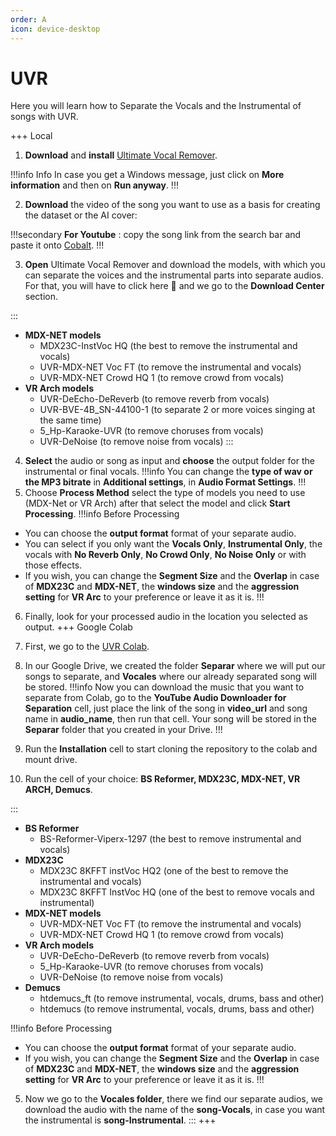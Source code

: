 ```yaml
---
order: A
icon: device-desktop
---
```


# UVR

Here you will learn how to Separate the Vocals and the Instrumental of songs with UVR.

+++ Local
1. **Download** and **install** [Ultimate Vocal Remover](https://github.com/Anjok07/ultimatevocalremovergui/releases/tag/v5.6).

!!!info Info
In case you get a Windows message, just click on **More information** and then on **Run anyway**.
!!!

2. **Download** the video of the song you want to use as a basis for creating the dataset or the AI cover:

!!!secondary
**For Youtube** : copy the song link from the search bar and paste it onto [Cobalt](https://cobalt.tools/).
!!!

3. **Open** Ultimate Vocal Remover and download the models, with which you can separate the voices and the instrumental parts into separate audios. For that, you will have to click here :wrench: and we go to the **Download Center** section.

:::

- **MDX-NET models**
  - MDX23C-InstVoc HQ (the best to remove the instrumental and vocals)
  - UVR-MDX-NET Voc FT (to remove the instrumental and vocals)
  - UVR-MDX-NET Crowd HQ 1 (to remove crowd from vocals)
- **VR Arch models**
  - UVR-DeEcho-DeReverb (to remove reverb from vocals)
  - UVR-BVE-4B_SN-44100-1 (to separate 2 or more voices singing at the same time)
  - 5_Hp-Karaoke-UVR (to remove choruses from vocals)
  - UVR-DeNoise (to remove noise from vocals)
:::

4. **Select** the audio or song as input and **choose** the output folder for the instrumental or final vocals.
!!!info 
You can change the **type of wav or the MP3 bitrate** in **Additional settings**, in **Audio Format Settings**.
!!!
5. Choose **Process Method** select the type of models you need to use (MDX-Net or VR Arch) after that select the model and click **Start Processing**. 
!!!info Before Processing
- You can choose the **output format** format of your separate audio.
- You can select if you only want the **Vocals Only**, **Instrumental Only**, the vocals with **No Reverb Only**, **No Crowd Only**, **No Noise Only** or with those effects.
- If you wish, you can change the **Segment Size** and the **Overlap** in case of **MDX23C** and **MDX-NET**, the **windows size** and the **aggression setting** for **VR Arc** to your preference or leave it as it is.
!!!

6. Finally, look for your processed audio in the location you selected as output.
+++ Google Colab
1. First, we go to the [UVR Colab](https://colab.research.google.com/github/Eddycrack864/UVR5-NO-UI/blob/main/UVR5_NO_UI.ipynb).

2. In our Google Drive, we created the folder **Separar** where we will put our songs to separate, and **Vocales** where our already separated song will be stored.
!!!info
Now you can download the music that you want to separate from Colab, go to the **YouTube Audio Downloader for Separation** cell, just place the link of the song in **video_url** and song name in **audio_name**, then run that cell. Your song will be stored in the **Separar** folder that you created in your Drive.
!!!
3. Run the **Installation** cell to start cloning the repository to the colab and mount drive.

4. Run the cell of your choice: **BS Reformer, MDX23C, MDX-NET, VR ARCH, Demucs**.

:::

- **BS Reformer**
  - BS-Reformer-Viperx-1297 (the best to remove instrumental and vocals)
- **MDX23C**
  - MDX23C 8KFFT instVoc HQ2 (one of the best to remove the instrumental and vocals)
  - MDX23C 8KFFT InstVoc HQ (one of the best to remove vocals and instrumental)
- **MDX-NET models**
  - UVR-MDX-NET Voc FT (to remove the instrumental and vocals)
  - UVR-MDX-NET Crowd HQ 1 (to remove crowd from vocals)
- **VR Arch models**
  - UVR-DeEcho-DeReverb (to remove reverb from vocals)
  - 5_Hp-Karaoke-UVR (to remove choruses from vocals)
  - UVR-DeNoise (to remove noise from vocals)
- **Demucs**
  - htdemucs_ft (to remove instrumental, vocals, drums, bass and other)
  - htdemucs (to remove instrumental, vocals, drums, bass and other)

!!!info Before Processing
- You can choose the **output format** format of your separate audio.
- If you wish, you can change the **Segment Size** and the **Overlap** in case of **MDX23C** and **MDX-NET**, the **windows size** and the **aggression setting** for **VR Arc** to your preference or leave it as it is.
!!!

5. Now we go to the **Vocales folder**, there we find our separate audios, we download the audio with the name of the **song-Vocals**, in case you want the instrumental is **song-Instrumental**.
:::
+++ 
